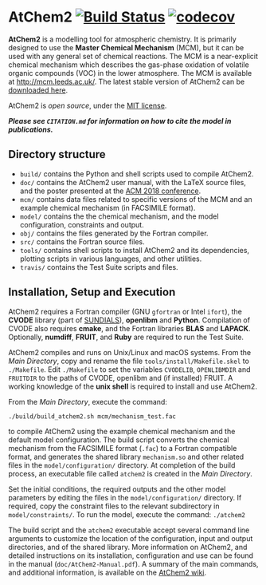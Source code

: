 AtChem2  [![Build Status](https://travis-ci.org/AtChem/AtChem2.svg?branch=master)](https://travis-ci.org/AtChem/AtChem2)  [![codecov](https://codecov.io/gh/AtChem/AtChem2/branch/master/graph/badge.svg)](https://codecov.io/gh/AtChem/AtChem2)
=======


**AtChem2** is a modelling tool for atmospheric chemistry. It is primarily designed to use the **Master Chemical Mechanism** (MCM), but it can be used with any general set of chemical reactions. The MCM is a near-explicit chemical mechanism which describes the gas-phase oxidation of volatile organic compounds (VOC) in the lower atmosphere. The MCM is available at http://mcm.leeds.ac.uk/. The latest stable version of AtChem2 can be [downloaded here](https://github.com/AtChem/AtChem2/releases).

AtChem2 is _open source_, under the [MIT license](https://opensource.org/licenses/MIT).

**_Please see `CITATION.md` for information on how to cite the model in publications._**


Directory structure
-------------------

- `build/` contains the Python and shell scripts used to compile AtChem2.
- `doc/` contains the AtChem2 user manual, with the LaTeX source files, and the poster presented at the [ACM 2018 conference](https://acm.aqrc.ucdavis.edu/).
- `mcm/` contains data files related to specific versions of the MCM and an example chemical mechanism (in FACSIMILE format).
- `model/` contains the the chemical mechanism, and the model configuration, constraints and output.
- `obj/` contains the files generated by the Fortran compiler.
- `src/` contains the Fortran source files.
- `tools/` contains shell scripts to install AtChem2 and its dependencies, plotting scripts in various languages, and other utilities.
- `travis/` contains the Test Suite scripts and files.


Installation, Setup and Execution
---------------------------------

AtChem2 requires a Fortran compiler (GNU `gfortran` or Intel `ifort`), the **CVODE** library (part of [SUNDIALS](https://computing.llnl.gov/projects/sundials)), **openlibm** and **Python**. Compilation of CVODE also requires **cmake**, and the Fortran libraries **BLAS** and **LAPACK**. Optionally, **numdiff**, **FRUIT**, and **Ruby** are required to run the Test Suite.

AtChem2 compiles and runs on Unix/Linux and macOS systems. From the _Main Directory_, copy and rename the file `tools/install/Makefile.skel` to `./Makefile`. Edit `./Makefile` to set the variables `CVODELIB`, `OPENLIBMDIR` and `FRUITDIR` to the paths of CVODE, openlibm and (if installed) FRUIT. A working knowledge of the **unix shell** is required to install and use AtChem2.

From the _Main Directory_, execute the command:
```
./build/build_atchem2.sh mcm/mechanism_test.fac
```
to compile AtChem2 using the example chemical mechanism and the default model configuration. The build script converts the chemical mechanism from the FACSIMILE format (`.fac`) to a Fortran compatible format, and generates the shared library `mechanism.so` and other related files in the `model/configuration/` directory. At completion of the build process, an executable file called `atchem2` is created in the _Main Directory_.

Set the initial conditions, the required outputs and the other model parameters by editing the files in the `model/configuration/` directory. If required, copy the constraint files to the relevant subdirectory in `model/constraints/`. To run the model, execute the command:
```./atchem2```

The build script and the `atchem2` executable accept several command line arguments to customize the location of the configuration, input and output directories, and of the shared library. More information on AtChem2, and detailed instructions on its installation, configuration and use can be found in the manual (`doc/AtChem2-Manual.pdf`). A summary of the main commands, and additional information, is available on the [AtChem2 wiki](https://github.com/AtChem/AtChem2/wiki).
